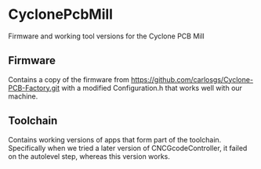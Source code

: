 # CyclonePcbMill
Firmware and working tool versions for the Cyclone PCB Mill

## Firmware
Contains a copy of the firmware from https://github.com/carlosgs/Cyclone-PCB-Factory.git with a modified Configuration.h that works well with our machine.

## Toolchain
Contains working versions of apps that form part of the toolchain.  Specifically when we tried a later version of CNCGcodeController, it failed on the autolevel step, whereas this version works.
 